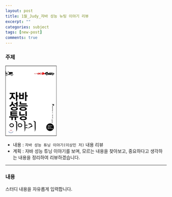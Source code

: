 ```yaml
---
layout: post
title: 1월_Judy_자바 성능 뉴팅 이야기 리뷰
excerpt: ""
categories: subject
tags: [new-post]
comments: true
---
```


### 주제

![book](/images/judy/book1.jpg)

- 내용 : <code>자바 성능 튜닝 이야기(이상민 저)</code> 내용 리뷰
- 계획 : 자바 성능 튜닝 이야기를 보며, 모르는 내용을 찾아보고, 중요하다고 생각하는 내용을 정리하여 리뷰하겠습니다.

---

### 내용

스터디 내용을 자유롭게 입력합니다.
